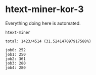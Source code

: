 # htext-miner-kor-3

Everything doing here is automated.

```
htext-miner

total: 1423/4514 (31.524147097917588%)

job0: 252
job1: 250
job2: 361
job3: 280
job4: 280
```